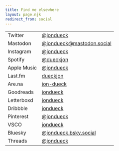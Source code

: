 ```yaml
---
title: Find me elsewhere
layout: page.njk
redirect_from: social
---
```


| | |
| --- | --- |
| Twitter |  [@jondueck](https://twitter.com/jondueck) |
| Mastodon | [@jondueck@mastodon.social](https://mastodon.social/@jondueck) |
| Instagram | [@jondueck](https://instagram.com/jondueck) |
| Spotify | [@dueckjon](https://open.spotify.com/user/dueckjon?si=1182c3f53bef472e) |
| Apple Music| [@jondueck](https://music.apple.com/profile/jondueck) |
| Last.fm | [dueckjon](https://last.fm/user/dueckjon) |
| Are.na | [jon-dueck](https://www.are.na/jon-dueck) |
| Goodreads | [jondueck](https://www.goodreads.com/jondueck) |
| Letterboxd | [jondueck](https://letterboxd.com/jondueck) |
| Dribbble | [jondueck](https://dribbble.com/jondueck) |
| Pinterest | [@jondueck](https://www.pinterest.ca/jondueck/) |
| VSCO | [jondueck](https://vsco.co/jondueck) |
| Bluesky | [@jondueck.bsky.social](https://bsky.app/profile/jondueck.bsky.social) |
| Threads | [@jondueck](https://www.threads.net/@jondueck) |
